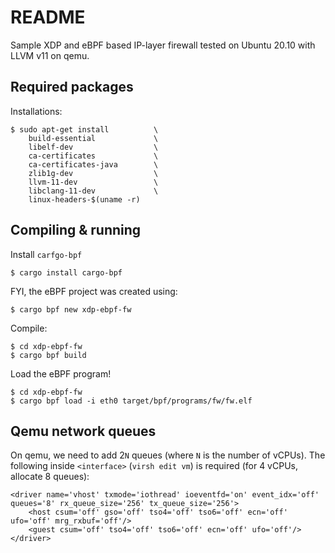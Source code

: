 # README

Sample XDP and eBPF based IP-layer firewall tested on Ubuntu 20.10 with LLVM v11 on qemu.

## Required packages

Installations:
```
$ sudo apt-get install          \
    build-essential             \    
    libelf-dev                  \
    ca-certificates             \
    ca-certificates-java        \
    zlib1g-dev                  \
    llvm-11-dev                 \
    libclang-11-dev             \
    linux-headers-$(uname -r)
```

## Compiling & running

Install `carfgo-bpf`
```
$ cargo install cargo-bpf
```

FYI, the eBPF project was created using:
```
$ cargo bpf new xdp-ebpf-fw
```

Compile:
```
$ cd xdp-ebpf-fw
$ cargo bpf build 
```

Load the eBPF program!
```
$ cd xdp-ebpf-fw
$ cargo bpf load -i eth0 target/bpf/programs/fw/fw.elf
```

## Qemu network queues

On qemu, we need to add 2`N` queues (where `N` is the number of vCPUs).
The following inside `<interface>` (`virsh edit vm`) is required (for 4 vCPUs, allocate 8 queues):
```
<driver name='vhost' txmode='iothread' ioeventfd='on' event_idx='off' queues='8' rx_queue_size='256' tx_queue_size='256'>
    <host csum='off' gso='off' tso4='off' tso6='off' ecn='off' ufo='off' mrg_rxbuf='off'/>
    <guest csum='off' tso4='off' tso6='off' ecn='off' ufo='off'/>
</driver>
```